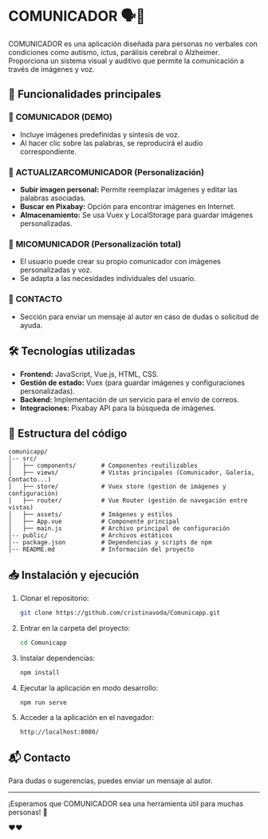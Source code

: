 # COMUNICADOR 🗣️📱

COMUNICADOR es una aplicación diseñada para personas no verbales con condiciones como autismo, ictus, parálisis cerebral o Alzheimer. Proporciona un sistema visual y auditivo que permite la comunicación a través de imágenes y voz.

## 🚀 Funcionalidades principales

### 📌 **COMUNICADOR** (DEMO)

- Incluye imágenes predefinidas y síntesis de voz.
- Al hacer clic sobre las palabras, se reproducirá el audio correspondiente.

### 📌 **ACTUALIZARCOMUNICADOR** (Personalización)

- **Subir imagen personal:** Permite reemplazar imágenes y editar las palabras asociadas.
- **Buscar en Pixabay:** Opción para encontrar imágenes en Internet.
- **Almacenamiento:** Se usa Vuex y LocalStorage para guardar imágenes personalizadas.

### 📌 **MICOMUNICADOR** (Personalización total)

- El usuario puede crear su propio comunicador con imágenes personalizadas y voz.
- Se adapta a las necesidades individuales del usuario.

### 📌 **CONTACTO**

- Sección para enviar un mensaje al autor en caso de dudas o solicitud de ayuda.

## 🛠️ Tecnologías utilizadas

- **Frontend:** JavaScript, Vue.js, HTML, CSS.
- **Gestión de estado:** Vuex (para guardar imágenes y configuraciones personalizadas).
- **Backend:** Implementación de un servicio para el envío de correos.
- **Integraciones:** Pixabay API para la búsqueda de imágenes.

## 📂 Estructura del código

```
comunicapp/
│-- src/
│   ├── components/       # Componentes reutilizables
│   ├── views/            # Vistas principales (Comunicador, Galería, Contacto...)
│   ├── store/            # Vuex store (gestión de imágenes y configuración)
│   ├── router/           # Vue Router (gestión de navegación entre vistas)
│   ├── assets/           # Imágenes y estilos
│   ├── App.vue           # Componente principal
│   ├── main.js           # Archivo principal de configuración
│-- public/               # Archivos estáticos
│-- package.json          # Dependencias y scripts de npm
│-- README.md             # Información del proyecto
```

## 📥 Instalación y ejecución

1. Clonar el repositorio:
   ```sh
   git clone https://github.com/cristinavoda/Comunicapp.git
   ```
2. Entrar en la carpeta del proyecto:
   ```sh
   cd Comunicapp
   ```
3. Instalar dependencias:
   ```sh
   npm install
   ```
4. Ejecutar la aplicación en modo desarrollo:
   ```sh
   npm run serve
   ```
5. Acceder a la aplicación en el navegador:
   ```
   http://localhost:8080/
   ```

## 📬 Contacto

Para dudas o sugerencias, puedes enviar un mensaje al autor.

---

¡Esperamos que COMUNICADOR sea una herramienta útil para muchas personas! 💙

❤️❤️
